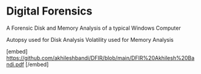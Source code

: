 # Digital Forensics
A Forensic Disk and Memory Analysis of a typical Windows Computer

Autopsy used for Disk Analysis 
Volatility used for Memory Analysis

[embed] https://github.com/akhileshbandi/DFIR/blob/main/DFIR%20Akhilesh%20Bandi.pdf [/embed]
